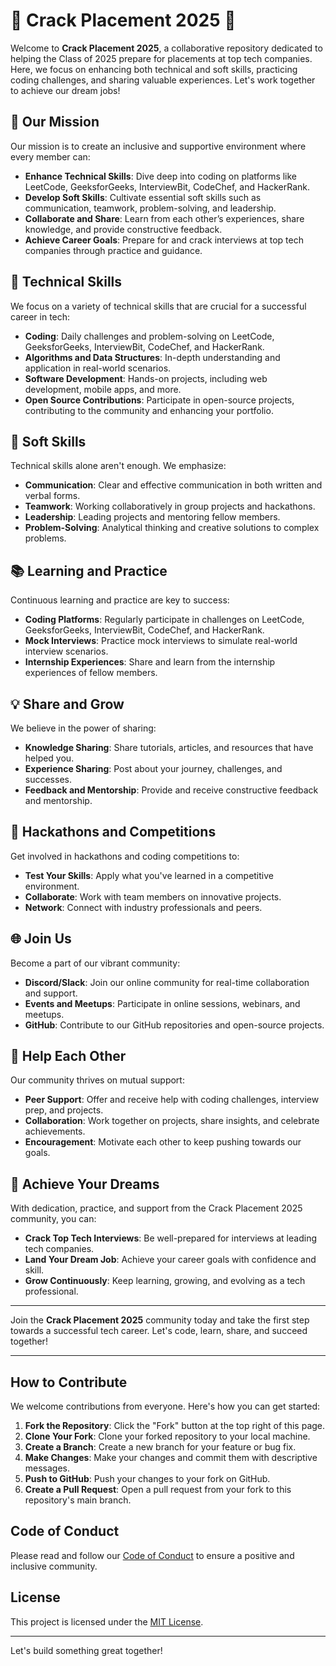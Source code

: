 # 🌟 Crack Placement 2025 🌟

Welcome to **Crack Placement 2025**, a collaborative repository dedicated to helping the Class of 2025 prepare for placements at top tech companies. Here, we focus on enhancing both technical and soft skills, practicing coding challenges, and sharing valuable experiences. Let's work together to achieve our dream jobs!

## 🚀 Our Mission

Our mission is to create an inclusive and supportive environment where every member can:
- **Enhance Technical Skills**: Dive deep into coding on platforms like LeetCode, GeeksforGeeks, InterviewBit, CodeChef, and HackerRank.
- **Develop Soft Skills**: Cultivate essential soft skills such as communication, teamwork, problem-solving, and leadership.
- **Collaborate and Share**: Learn from each other’s experiences, share knowledge, and provide constructive feedback.
- **Achieve Career Goals**: Prepare for and crack interviews at top tech companies through practice and guidance.

## 🔧 Technical Skills

We focus on a variety of technical skills that are crucial for a successful career in tech:
- **Coding**: Daily challenges and problem-solving on LeetCode, GeeksforGeeks, InterviewBit, CodeChef, and HackerRank.
- **Algorithms and Data Structures**: In-depth understanding and application in real-world scenarios.
- **Software Development**: Hands-on projects, including web development, mobile apps, and more.
- **Open Source Contributions**: Participate in open-source projects, contributing to the community and enhancing your portfolio.

## 🌱 Soft Skills

Technical skills alone aren't enough. We emphasize:
- **Communication**: Clear and effective communication in both written and verbal forms.
- **Teamwork**: Working collaboratively in group projects and hackathons.
- **Leadership**: Leading projects and mentoring fellow members.
- **Problem-Solving**: Analytical thinking and creative solutions to complex problems.

## 📚 Learning and Practice

Continuous learning and practice are key to success:
- **Coding Platforms**: Regularly participate in challenges on LeetCode, GeeksforGeeks, InterviewBit, CodeChef, and HackerRank.
- **Mock Interviews**: Practice mock interviews to simulate real-world interview scenarios.
- **Internship Experiences**: Share and learn from the internship experiences of fellow members.

## 💡 Share and Grow

We believe in the power of sharing:
- **Knowledge Sharing**: Share tutorials, articles, and resources that have helped you.
- **Experience Sharing**: Post about your journey, challenges, and successes.
- **Feedback and Mentorship**: Provide and receive constructive feedback and mentorship.

## 🎉 Hackathons and Competitions

Get involved in hackathons and coding competitions to:
- **Test Your Skills**: Apply what you've learned in a competitive environment.
- **Collaborate**: Work with team members on innovative projects.
- **Network**: Connect with industry professionals and peers.

## 🌐 Join Us

Become a part of our vibrant community:
- **Discord/Slack**: Join our online community for real-time collaboration and support.
- **Events and Meetups**: Participate in online sessions, webinars, and meetups.
- **GitHub**: Contribute to our GitHub repositories and open-source projects.

## 👥 Help Each Other

Our community thrives on mutual support:
- **Peer Support**: Offer and receive help with coding challenges, interview prep, and projects.
- **Collaboration**: Work together on projects, share insights, and celebrate achievements.
- **Encouragement**: Motivate each other to keep pushing towards our goals.

## 🌟 Achieve Your Dreams

With dedication, practice, and support from the Crack Placement 2025 community, you can:
- **Crack Top Tech Interviews**: Be well-prepared for interviews at leading tech companies.
- **Land Your Dream Job**: Achieve your career goals with confidence and skill.
- **Grow Continuously**: Keep learning, growing, and evolving as a tech professional.

---

Join the **Crack Placement 2025** community today and take the first step towards a successful tech career. Let's code, learn, share, and succeed together!

---

## How to Contribute

We welcome contributions from everyone. Here's how you can get started:
1. **Fork the Repository**: Click the "Fork" button at the top right of this page.
2. **Clone Your Fork**: Clone your forked repository to your local machine.
3. **Create a Branch**: Create a new branch for your feature or bug fix.
4. **Make Changes**: Make your changes and commit them with descriptive messages.
5. **Push to GitHub**: Push your changes to your fork on GitHub.
6. **Create a Pull Request**: Open a pull request from your fork to this repository's main branch.

## Code of Conduct

Please read and follow our [Code of Conduct](CODE_OF_CONDUCT.md) to ensure a positive and inclusive community.

## License

This project is licensed under the [MIT License](LICENSE).

---

Let's build something great together!
